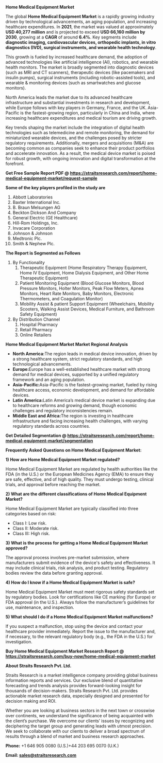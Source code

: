 <p><strong>Home Medical Equipment Market</strong></p>
<p>The global <strong>Home Medical Equipment Market</strong> is a rapidly growing industry driven by technological advancements, an aging population, and increasing healthcare expenditures. In <strong>2021</strong>, the market was valued at approximately <strong>USD 40,277 million</strong> and is projected to exceed <strong>USD 66,160 million</strong><strong> by 2030</strong>, growing at a <strong>CAGR</strong> of around <strong>6.4</strong><strong>%</strong>. Key segments include <strong>diagnostic imaging, cardiovascular devices, orthopedic implants, in vitro diagnostics (IVD), surgical instruments, and wearable health technology</strong>.</p>
<p>This growth is fueled by increased healthcare demand, the adoption of advanced technologies like artificial intelligence (AI), robotics, and wearable health monitors. The market is broadly segmented into diagnostic devices (such as MRI and CT scanners), therapeutic devices (like pacemakers and insulin pumps), surgical instruments (including robotic-assisted tools), and wearable &amp; monitoring devices (such as smartwatches and glucose monitors).</p>
<p>North America leads the market due to its advanced healthcare infrastructure and substantial investments in research and development, while Europe follows with key players in Germany, France, and the UK. Asia-Pacific is the fastest-growing region, particularly in China and India, where increasing healthcare expenditures and medical tourism are driving growth.</p>
<p>Key trends shaping the market include the integration of digital health technologies such as telemedicine and remote monitoring, the demand for miniaturized wearable devices, and the challenges posed by stricter regulatory requirements. Additionally, mergers and acquisitions (M&amp;A) are becoming common as companies seek to enhance their product portfolios and accelerate innovation. As a result, the medical device market is poised for robust growth, with ongoing innovation and digital transformation at the forefront.</p>
<p><strong>Get Free Sample Report PDF @ <a href=https://straitsresearch.com/report/home-medical-equipment-market/request-sample>https://straitsresearch.com/report/home-medical-equipment-market/request-sample</a></strong></p>
<div>
<div><strong>Some of the key players profiled in the study are</strong></div>
</div>
<p><ol>
<li>Abbott Laboratories</li>
<li>Baxter International Inc.</li>
<li>B. Braun Melsungen AG</li>
<li>Beckton Dickson And Company</li>
<li>General Electric (GE Healthcare)</li>
<li>Hill-Rom Holdings, Inc.</li>
<li>Invacare Corporation</li>
<li>Johnson &amp; Johnson</li>
<li>Medtronic Plc.</li>
<li>Smith &amp; Nephew Plc.</li>
</ol></p>
<p><strong>The Report is Segmented as Follows</strong></p>
<p><ol>
<li>By Functionality
<ol>
<li>Therapeutic Equipment (Home Respiratory Therapy Equipment, Home IV Equipment, Home Dialysis Equipment, and Other Home Therapeutic Equipment)</li>
<li>Patient Monitoring Equipment (Blood Glucose Monitors, Blood Pressure Monitors, Holter Monitors, Peak Flow Meters, Apnea Monitors, Heart Rate Monitors, Baby Monitors, Electronic Thermometers, and Coagulation Monitor)</li>
<li>Mobility Assist &amp; patient Support Equipment (Wheelchairs, Mobility Scooters, Walking Assist Devices, Medical Furniture, and Bathroom Safety Equipment)</li>
</ol>
</li>
<li>By Distribution Channel
<ol>
<li>Hospital Pharmacy</li>
<li>Retail Pharmacy</li>
<li>Online Retailers</li>
</ol>
</li>
</ol></p>
<p><strong>Home Medical Equipment Market Market Regional Analysis</strong></p>
<ul>
<li><strong>North America:</strong>The region leads in medical device innovation, driven by a strong healthcare system, strict regulatory standards, and high technological advancements.</li>
<li><strong>Europe:</strong>Europe has a well-established healthcare market with strong demand for medical devices, supported by a unified regulatory framework and an aging population.</li>
<li><strong>Asia-Pacific:</strong>Asia-Pacific is the fastest-growing market, fueled by rising healthcare access, economic development, and demand for affordable devices.</li>
<li><strong>Latin America:</strong>Latin America&rsquo;s medical device market is expanding due to healthcare reforms and growing demand, though economic challenges and regulatory inconsistencies remain.</li>
<li><strong>Middle East and Africa:</strong>The region is investing in healthcare infrastructure and facing increasing health challenges, with varying regulatory standards across countries.</li>
</ul>
<p><strong>Get Detailed Segmentation @ <a href=https://straitsresearch.com/report/home-medical-equipment-market/segmentation>https://straitsresearch.com/report/home-medical-equipment-market/segmentation</a></strong></p>
<p><strong>Frequently Asked Questions on Home Medical Equipment Market:</strong></p>
<p><strong>1) How are Home Medical Equipment Market regulated?</strong></p>
<p>Home Medical Equipment Market are regulated by health authorities like the FDA (in the U.S.) or the European Medicines Agency (EMA) to ensure they are safe, effective, and of high quality. They must undergo testing, clinical trials, and approval before reaching the market.</p>
<p><strong>2) What are the different classifications of Home Medical Equipment Market?</strong></p>
<p>Home Medical Equipment Market are typically classified into three categories based on risk:</p>
<ul>
<li>Class I: Low risk.</li>
<li>Class II: Moderate risk.</li>
<li>Class III: High risk.</li>
</ul>
<p><strong>3) What is the process for getting a Home Medical Equipment Market approved?</strong></p>
<p>The approval process involves pre-market submission, where manufacturers submit evidence of the device's safety and effectiveness. It may include clinical trials, risk analysis, and product testing. Regulatory bodies review the data before granting approval.</p>
<p><strong>4) How do I know if a Home Medical Equipment Market is safe?</strong></p>
<p>Home Medical Equipment Market must meet rigorous safety standards set by regulatory bodies. Look for certifications like CE marking (for Europe) or FDA approval (in the U.S.). Always follow the manufacturer&rsquo;s guidelines for use, maintenance, and inspection.</p>
<p><strong>5) What should I do if a Home Medical Equipment Market malfunctions?</strong></p>
<p>If you suspect a malfunction, stop using the device and contact your healthcare provider immediately. Report the issue to the manufacturer and, if necessary, to the relevant regulatory body (e.g., the FDA in the U.S.) for investigation.</p>
<p><strong>Buy Home Medical Equipment Market Research Report @ <a href=https://straitsresearch.com/buy-now/home-medical-equipment-market>https://straitsresearch.com/buy-now/home-medical-equipment-market</a></strong></p>
<p><strong>About Straits Research Pvt. Ltd.</strong></p>
<p>Straits Research is a market intelligence company providing global business information reports and services. Our exclusive blend of quantitative forecasting and trends analysis provides forward-looking insight for thousands of decision-makers. Straits Research Pvt. Ltd. provides actionable market research data, especially designed and presented for decision making and ROI.</p>
<p>Whether you are looking at business sectors in the next town or crosswise over continents, we understand the significance of being acquainted with the client&rsquo;s purchase. We overcome our clients&rsquo; issues by recognizing and deciphering the target group and generating leads with utmost precision. We seek to collaborate with our clients to deliver a broad spectrum of results through a blend of market and business research approaches.</p>
<p><strong><strong>Phone:</strong></strong> +1 646 905 0080 (U.S.)+44 203 695 0070 (U.K.)</p>
<p><strong><strong>Email: </strong></strong><a href=mailto:sales@straitsresearch.com><strong><u><strong>sales@straitsresearch.com</strong></u></strong></a></p>
